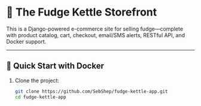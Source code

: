 # 🧁 The Fudge Kettle Storefront

This is a Django-powered e-commerce site for selling fudge—complete with product catalog, cart, checkout, email/SMS alerts, RESTful API, and Docker support.

---

## 🚀 Quick Start with Docker

1. Clone the project:

   ```bash
   git clone https://github.com/SebShep/fudge-kettle-app.git
   cd fudge-kettle-app

